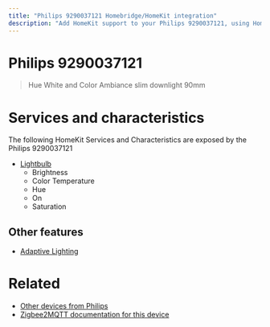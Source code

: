 ```yaml
---
title: "Philips 9290037121 Homebridge/HomeKit integration"
description: "Add HomeKit support to your Philips 9290037121, using Homebridge, Zigbee2MQTT and homebridge-z2m."
---
```

<!---
This file has been GENERATED using src/docgen/docgen.ts
DO NOT EDIT THIS FILE MANUALLY!
-->
# Philips 9290037121
> Hue White and Color Ambiance slim downlight 90mm


# Services and characteristics
The following HomeKit Services and Characteristics are exposed by
the Philips 9290037121

* [Lightbulb](../../light.md)
  * Brightness
  * Color Temperature
  * Hue
  * On
  * Saturation

## Other features
* [Adaptive Lighting](../../light.md)

# Related
* [Other devices from Philips](../index.md#philips)
* [Zigbee2MQTT documentation for this device](https://www.zigbee2mqtt.io/devices/9290037121.html)
